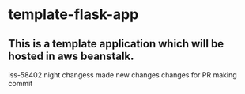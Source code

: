 # template-flask-app

## This is a template application which will be hosted in aws beanstalk. 
iss-58402
night changess
made new changes
changes for PR
making commit
